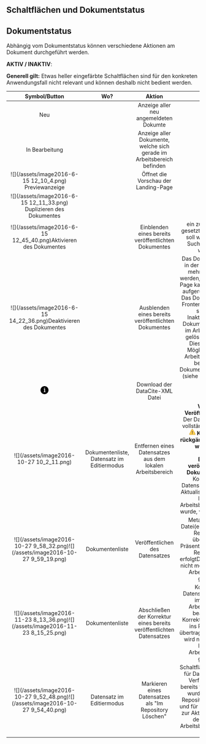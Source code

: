 ## Schaltflächen und Dokumentstatus

## Dokumentstatus

Abhängig vom Dokumentstatus können verschiedene Aktionen am Dokument durchgeführt werden.

**AKTIV / INAKTIV**:


**Generell gilt:** Etwas heller eingefärbte Schaltflächen sind für den konkreten Anwendungsfall nicht relevant und können deshalb nicht bedient werden.

| **Symbol/Button** | **Wo?** | **Aktion** |  |
| :---: | :---: | :---: | :---: |
| Neu |  | Anzeige aller neu                 angemeldeten Dokumte |  |
| In Bearbeitung |  | Anzeige aller Dokumente,  welche sich gerade im       Arbeitsbereich befinden |  |
| ![](/assets/image2016-6-15 12_10_4.png) Previewanzeige |  | Öffnet die Vorschau der      Landing-Page |  |
| ![](/assets/image2016-6-15 12_11_33.png) Duplizieren des Dokumentes |  |  |  |
| ![](/assets/image2016-6-15 12_45_40.png)Aktivieren des Dokumentes |  | Einblenden eines bereits veröffentlichten Dokumentes | ein zuvor inaktiv gesetztes Dokument soll wieder in die Suche integriert werden |
| ![](/assets/image2016-6-15 14_22_36.png)Deaktivieren des Dokumentes |  | Ausblenden eines bereits    veröffentlichten Dokumentes | Das Dokument kann in der Suche nicht mehr gefunden werden, die Landing- Page kann nicht mehr aufgerufen werden. <br /> Das Dokument ist im Frontend nicht mehr sichtbar.  <br />Inaktiv gesetzte Dokumente können im Arbeitsbereich gelöscht werden.  <br />Dies bietet die Möglichkeit den Arbeitsbereich für bestimmte Dokumente zu leeren. (siehe "verwerfen") |
| ![](/assets/info_button.png) |  | Download der DataCite-XML Datei |  |
| ![](/assets/image2016-10-27 10_2_11.png) | Dokumentenliste, <br />Datensatz im Editiermodus | Entfernen eines Datensatzes aus dem lokalen Arbeitsbereich | **Vor der Veröffentlichung**: Der Datensatz wird vollständig entfernt. <br /> ![](/assets/Hinweis.png) **Kann nicht rückgängig gemacht werden!!!** <br /><br /> **Bereits veröffentlichte Dokumente:** Die Kopie eines Datensatzes, die zur Aktualisierung in den lokalen Arbeitsbereich geholt wurde, wird gelöscht. |
| ![](/assets/image2016-10-27 9_58_32.png)![](/assets/image2016-10-27 9_59_19.png) | Dokumentenliste | Veröffentlichen des Datensatzes | Metadaten und Datei\(en\) werden ins Repository übertragen. Präsentation über die Recherche erfolgtDokument wird nicht mehr im lokalen Arbeitsbereich gelistet |
| ![](/assets/image2016-11-23 8_13_36.png)![](/assets/image2016-11-23 8_15_25.png) | Dokumentenliste | Abschließen der Korrektur eines bereits veröffentlichten Datensatzes | Kopie des Datensatzes wurde im lokalen Arbeitsbereich bearbeitet-                         Korrekturen werden ins Repository übertragen.Dokument wird nicht mehr im lokalen Arbeitsbereich gelistet |
| ![](/assets/image2016-10-27 9_52_48.png)![](/assets/image2016-10-27 9_54_40.png) | Datensatz im Editiermodus | Markieren eines Datensatzes als "Im Repository Löschen" | Schaltfläche steht nur für Datensätze zur Verfügung, die bereits freigeschaltet wurden, sich im Repository befinden und für die eine Kopie zur Aktualisierung in den lokalen Arbeitsbereich geholt wurde |

